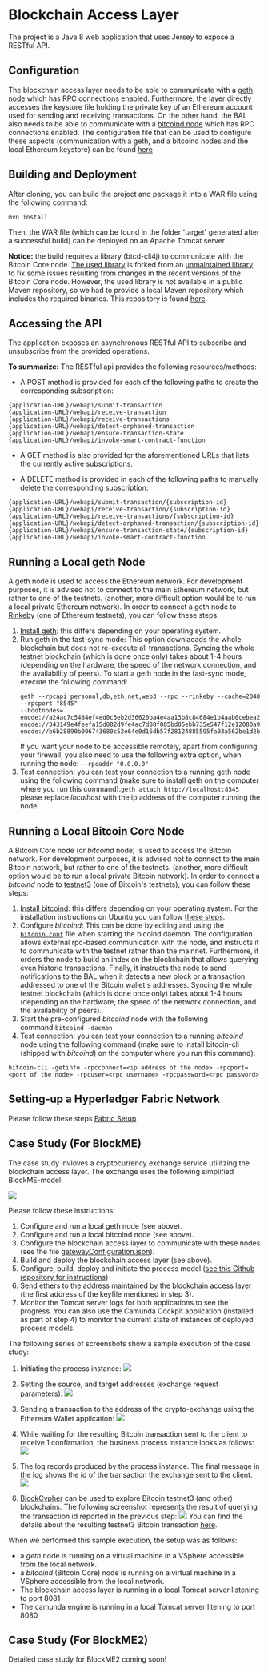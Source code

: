 # Blockchain Access Layer
The project is a Java 8 web application that uses Jersey to expose a RESTful API.

## Configuration
The blockchain access layer needs to be able to communicate with a [geth node](https://github.com/ethereum/go-ethereum)
which has RPC connections enabled.
Furthermore, the layer directly accesses the keystore file holding the private key of an Ethereum account used for sending
and receiving transactions.
On the other hand, the BAL also needs to be able to communicate with a [bitcoind node](https://bitcoin.org/en/bitcoin-core/)
which has RPC connections enabled.
The configuration file that can be used to configure these aspects (communication with a geth, and a bitcoind nodes and the local Ethereum keystore) can be found 
[here](src/main/resources/config.properties)


## Building and Deployment
After cloning, you can build the project and package it into a WAR
file using the following command:
```
mvn install
```
Then, the WAR file (which can be found in the folder 'target' generated after 
a successful build) can be deployed on an Apache Tomcat server.

**Notice:** the build requires a library (btcd-cli4j) to communicate with the Bitcoin Core node. [The used library](https://github.com/pythonmax/btcd-cli4j)
is forked from an [unmaintained library](http://btcd-cli4j.neemre.com) to fix some issues resulting from changes in the recent versions
of the Bitcoin Core node. However, the used library is not available in a public Maven repository, so we had to provide
a local Maven repository which includes the required binaries. This repository is found [here](local-maven-repo).

## Accessing the API
The application exposes an asynchronous RESTful API to subscribe and unsubscribe from the provided operations.

**To summarize:**
The RESTful api provides the following resources/methods: 
* A POST method is provided for each of the following
paths to create the corresponding subscription:

```
{application-URL}/webapi/submit-transaction
{application-URL}/webapi/receive-transaction
{application-URL}/webapi/receive-transactions
{application-URL}/webapi/detect-orphaned-transaction
{application-URL}/webapi/ensure-transaction-state
{application-URL}/webapi/invoke-smart-contract-function
```

* A GET method is also provided for the aforementioned URLs that lists the currently active subscriptions.

* A DELETE method is provided in each of the following
paths to manually delete the corresponding subscription:

```
{application-URL}/webapi/submit-transaction/{subscription-id}
{application-URL}/webapi/receive-transaction/{subscription-id}
{application-URL}/webapi/receive-transactions/{subscription-id}
{application-URL}/webapi/detect-orphaned-transaction/{subscription-id}
{application-URL}/webapi/ensure-transaction-state/{subscription-id}
{application-URL}/webapi/invoke-smart-contract-function
```

## Running a Local geth Node
A geth node is used to access the Ethereum network. For development purposes, it is advised
not to connect to the main Ethereum network, but rather to one of the testnets.
(another, more difficult option would be to run a local private Ethereum network).
In order to connect a geth node to [Rinkeby](https://www.rinkeby.io) (one of Ethereum testnets), you can follow these steps:

1. [Install geth](https://github.com/ethereum/go-ethereum/wiki/Installing-Geth):
 this differs depending on your operating system.
2. Run geth in the fast-sync mode: This option downlaoads the whole blockchain but does not re-execute all transactions. Syncing
the whole testnet blockchain (which is done once only) takes about 1-4 hours (depending on the hardware, the speed of the network 
connection, and the availability of peers).
To start a geth node in the fast-sync mode, execute the following command:
    ```
    geth --rpcapi personal,db,eth,net,web3 --rpc --rinkeby --cache=2048 --rpcport "8545"
    --bootnodes=
    enode://a24ac7c5484ef4ed0c5eb2d36620ba4e4aa13b8c84684e1b4aab0cebea2ae45cb4d375b77eab56516d34bfbd3c1a833fc51296ff084b770b94fb9028c4d25ccf@52.169.42.101:30303,
    enode://343149e4feefa15d882d9fe4ac7d88f885bd05ebb735e547f12e12080a9fa07c8014ca6fd7f373123488102fe5e34111f8509cf0b7de3f5b44339c9f25e87cb8@52.3.158.184:30303,
    enode://b6b28890b006743680c52e64e0d16db57f28124885595fa03a562be1d2bf0f3a1da297d56b13da25fb992888fd556d4c1a27b1f39d531bde7de1921c90061cc6@159.89.28.211:30303
    ``` 
    If you want your node to be accessible remotely, apart from configuring your firewall, you also need to use the following extra option,
 when running the node: ```--rpcaddr "0.0.0.0"```
3. Test connection: you can test your connection to a running geth node using the following command
(make sure to install geth on the computer where you run this command):```geth attach http://localhost:8545```
please replace _localhost_ with the ip address of the computer running the node.

## Running a Local Bitcoin Core Node
A Bitcoin Core node (or _bitcoind_ node) is used to access the Bitcoin network. For development purposes, it is advised
not to connect to the main Bitcoin network, but rather to one of the testnets.
(another, more difficult option would be to run a local private Bitcoin network).
In order to connect a _bitcoind_ node to [testnet3](https://en.bitcoin.it/wiki/Testnet) (one of Bitcoin's testnets), you can follow these steps:

1. [Install bitcoind](https://bitcoin.org/en/download):
 this differs depending on your operating system. For the installation instructions on Ubuntu you can follow [these steps](https://gist.github.com/rjmacarthy/b56497a81a6497bfabb1).
2. Configure _bitcoind_: This can be done by editing and using the [`bitcoin.conf`](src/main/resources/bitcoin.conf) file when starting the bicoind daemon.
The configuration allows external rpc-based communication with the node, and instructs it to communicate with the testnet rather than
the mainnet. Furthermore, it orders the node to build an index on the blockchain that allows querying even historic transactions. Finally, it instructs the node
to send notifications to the BAL when it detects a new block or a transaction addressed to one of the Bitcoin wallet's addresses.
Syncing the whole testnet blockchain (which is done once only) takes about 1-4 hours (depending on the hardware, the speed of the network 
connection, and the availability of peers).
3. Start the pre-configured _bitcoind_ node with the following command:```bitcoind -daemon```
4. Test connection: you can test your connection to a running _bitcoind_ node using the following command
(make sure to install bitcoin-cli (shipped with _bitcoind_) on the computer where you run this command):
```
bitcoin-cli -getinfo -rpcconnect=<ip address of the node> -rpcport=<port of the node> -rpcuser=<rpc username> -rpcpassword=<rpc password>
```
## Setting-up a Hyperledger Fabric Network
Please follow these steps [Fabric Setup](https://hyperledger-fabric.readthedocs.io/en/latest/getting_started.html)

## Case Study (For BlockME)
The case study invloves a cryptocurrency exchange service utilitzing the blockchain access layer.
The exchange uses the following simplified BlockME-model:

![](src/main/resources/images/original-model.png)

Please follow these instructions:
1. Configure and run a local geth node (see above).
2. Configure and run a local bitcoind node (see above).
3. Configure the blockchain access layer to communicate with these nodes (see the file [gatewayConfiguration.json](src/main/resources/gatewayConfiguration.json)).
4. Build and deploy the blockchain access layer (see above).
5. Configure, build, deploy and initiate the process model ([see this Github repository for instructions](https://github.com/ghareeb-falazi/BlockME-UseCase))
6. Send ethers to the address maintained by the blockchain access layer (the first address of the keyfile mentioned in step 3).
7. Monitor the Tomcat server logs for both applications to see the progress. You can also use the 
Camunda Cockpit application (installed as part of step 4) to monitor the current state of instances of deployed process models.

The following series of screenshots show a sample execution of the case study:

 1. Initiating the process instance:
 ![](src/main/resources/images/start.png)
 
 2. Setting the source, and target addresses (exchange request parameters):
 ![](src/main/resources/images/input-params.png)
 
 3. Sending a transaction to the address of the crypto-exchange using the Ethereum Wallet application:
 ![](src/main/resources/images/send-transaction-form.png)
 
 4. While waiting for the resulting Bitcoin transaction sent to the client to receive 1 confirmation, the business process instance looks
 as follows:
 ![](src/main/resources/images/waiting-for-bitcoin-tx.png)
 
 5. The log records produced by the process instance. The final message in the log shows the id of the transaction
 the exchange sent to the client.
 ![](src/main/resources/images/log.png)
  
 6. [BlockCypher](https://live.blockcypher.com/btc-testnet/) can be used to explore Bitcoin testnet3 (and other) blockchains.
 The following screenshot represents the result of querying the transaction id reported in the previous step:
 ![](src/main/resources/images/blockcypher.png)
You can find the details about the resulting testnet3 Bitcoin transaction [here](https://live.blockcypher.com/btc-testnet/tx/347d8f2bc8dbc7cf62d8313f66d2ae930c9e92632fb5a2cfb2507caaaffa7f71/).
 
 When we performed this sample execution, the setup was as follows:
 
* a _geth_ node is running on a virtual machine in a VSphere accessible from the local network.
* a _bitcoind_ (Bitcoin Core) node is running on a virtual machine in a VSphere accessible from the local network.
* The blockchain access layer is running in a local Tomcat server listening to port 8081
* The camunda engine is running in a local Tomcat server litening to port 8080

## Case Study (For BlockME2)
Detailed case study for BlockME2 coming soon!